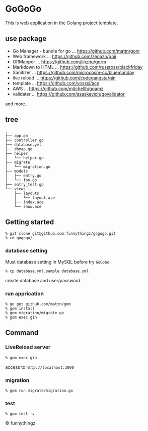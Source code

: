 # GoGoGo

This is web application in the Golang project template.

## use package

- Go Manager - bundle for go ... https://github.com/mattn/gom
- Web framework ... https://github.com/zenazn/goji
- ORMapper ... https://github.com/jinzhu/gorm
- Markdown to HTML ... https://github.com/russross/blackfriday
- Sanitizer ... https://github.com/microcosm-cc/bluemonday
- live reload ... https://github.com/codegangsta/gin
- template ... https://github.com/yosssi/ace
- AWS ... https://github.com/mitchellh/goamz
- validater ... https://github.com/asaskevich/govalidator

and more...

## tree

```
.
├── app.go
├── controller.go
├── database.yml
├── dbmap.go
├── helper
│   └── helper.go
├── migrate
│   └── migration.go
├── models
│   ├── entry.go
│   └── foo.go
├── entry_test.go
└── views
    ├── layouts
    │   └── layout.ace
    ├── index.ace
    └── show.ace
```

## Getting started

```
% git clone git@github.com:funnythingz/gogogo.git
% cd gogogo/
```

### database setting

Must database setting in MySQL before try `GoGoGo`

```
% cp database.yml.sample database.yml
```

create database and user/password.

### run apprication

```
% go get github.com/mattn/gom
% gom install
% gom migration/migrate.go
% gom exec gin
```

## Command

### LiveReload server

```
% gom exec gin
```

access to `http://localhost:3000`

### migration

```
% gom run migrate/migration.go
```

### test

```
% gom test -v
```

&copy; funnythingz

